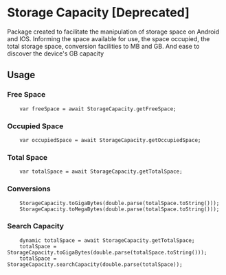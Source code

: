 # Storage Capacity [Deprecated]

Package created to facilitate the manipulation of storage space on Android and IOS. Informing the space available for use, the space occupied, the total storage space, conversion facilities to MB and GB. And ease to discover the device's GB capacity


## Usage

### Free Space
```
    var freeSpace = await StorageCapacity.getFreeSpace;
```

### Occupied Space
```
    var occupiedSpace = await StorageCapacity.getOccupiedSpace;
```
### Total Space
```
    var totalSpace = await StorageCapacity.getTotalSpace;
```
### Conversions
```
    StorageCapacity.toGigaBytes(double.parse(totalSpace.toString()));
    StorageCapacity.toMegaBytes(double.parse(totalSpace.toString()));
```
### Search Capacity
```
    dynamic totalSpace = await StorageCapacity.getTotalSpace;
    totalSpace = StorageCapacity.toGigaBytes(double.parse(totalSpace.toString()));
    totalSpace = StorageCapacity.searchCapacity(double.parse(totalSpace));
```



